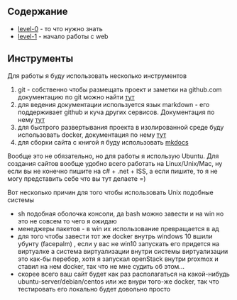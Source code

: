 ## Содержание

 *  [level-0](../level-0/readme) - то что нужно знать
 *  [level-1](../level-1/readme) - начало работы с web

## Инструменты

Для работы я буду использовать несколько инструментов

1. git - собственно чтобы размещать проект и заметки на github.com 
документацию по git можно найти <a href="https://git-scm.com/book/ru/v2" target="_blank">тут</a>
2. для ведения документации используется язык markdown - его поддерживает 
github и куча других сервисов. 
Документация по нему <a href="https://ru.wikipedia.org/wiki/Markdown" target="_blank">тут</a>
3. для быстрого развертывания проекта в изолированной 
среде буду использовать docker, 
документация по нему <a href="https://docs.docker.com" target="_blank">тут</a>
4. для сборки сайта с книгой я буду использовать
 <a href="http://www.mkdocs.org" target="_blank">mkdocs</a>


Вообще это не обязательно, но для работы я использую Ubuntu. Для создания 
сайтов вообще удобно всего работать на Linux/Unix/Mac, 
ну если вы не конечно пишите на c# + .net + ISS, 
а если пишите, 
то я не могу представить себе что вы тут делаете =)

Вот несколько причин для того чтобы использовать Unix подобные системы

- sh подобная оболочка консоли, да bash можно завести и на win 
но это не совсем то чего я ожидаю
- менеджеры пакетов - в win их использование превращается в ад
- для того чтобы завести тот же docker внутрь windows 10 вшили убунту (facepalm) 
, если у вас не win10 запускать его придется на виртуалке а система 
виртуализации внутри системы виртуализации это как-бы перебор, 
хотя я запускал openStack внутри proxmox и ставил на нем docker, 
так что не мне судить об этом... 
- скорее всего ваш сайт будет как раз располагаться на какой-нибудь 
ubuntu-server/debian/centos или же внури того-же docker, так что тестировать 
его локально будет довольно просто